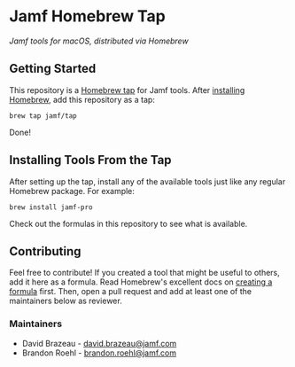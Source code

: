 # Jamf Homebrew Tap

_Jamf tools for macOS, distributed via Homebrew_

## Getting Started

This repository is a [Homebrew tap](https://docs.brew.sh/brew-tap.html) for
Jamf tools. After [installing Homebrew](https://brew.sh), add this
repository as a tap:

    brew tap jamf/tap

Done!

## Installing Tools From the Tap

After setting up the tap, install any of the available tools just like any
regular Homebrew package. For example:

    brew install jamf-pro

Check out the formulas in this repository to see what is available.

## Contributing

Feel free to contribute! If you created a tool that might be useful to others,
add it here as a formula. Read Homebrew's excellent docs on [creating a
formula](https://docs.brew.sh/Formula-Cookbook.html) first. Then, open a pull
request and add at least one of the maintainers below as reviewer.

### Maintainers

* David Brazeau - david.brazeau@jamf.com
* Brandon Roehl - brandon.roehl@jamf.com
